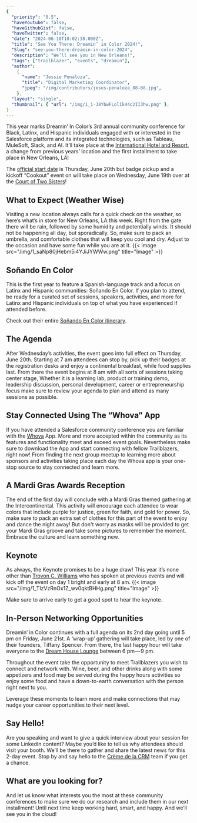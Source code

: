 ```yaml
---
{
  "priority": "0.5",
  "haveYoutube": false,
  "haveGithubGist": false,
  "haveTwitter": false,
  "date": "2024-06-18T18:02:38.000Z",
  "title": "See You There: Dreamin’ in Color 2024!",
  "Slug": "see-you-there-dreamin-in-color-2024",
  "description": "We’ll see you in New Orleans!",
  "tags": ["trailblazer", "events", "dreamin"],
  "author":
    {
      "name": "Jessie Penaloza",
      "title": "Digital Marketing Coordinator",
      "jpeg": "/img/contributors/jesus-penaloza_88-88.jpg",
    },
  "layout": "single",
  "thumbnail": { "url": "/img/1_i-J8YbwFLolIk44c2II3hw.png" },
}
---
```


This year marks Dreamin’ In Color’s 3rd annual community conference for Black, Latinx, and Hispanic individuals engaged with or interested in the Salesforce platform and its integrated technologies, such as Tableau, MuleSoft, Slack, and AI. It’ll take place at the [International Hotel and Resort](https://www.ihg.com/intercontinental/hotels/us/en/new-orleans/msyha/hoteldetail), a change from previous years’ location and the first installment to take place in New Orleans, LA!

The [official start date](https://www.dreaminincolor.me/) is Thursday, June 20th but badge pickup and a kickoff “Cookout” event on will take place on Wednesday, June 19th over at the [Court of Two Sisters](https://www.courtoftwosisters.com/)!

## What to Expect (Weather Wise)

Visiting a new location always calls for a quick check on the weather, so here’s what’s in store for New Orleans, LA this week. Right from the gate there will be rain, followed by some humidity and potentially winds. It should not be happening all day, but sporadically. So, make sure to pack an umbrella, and comfortable clothes that will keep you cool and dry. Adjust to the occasion and have some fun while you are at it.
{{< image src="/img/1_saNp80jHebm5i4YJiJYWWw.png" title="Image" >}}

## Soñando En Color

This is the first year to feature a Spanish-language track and a focus on Latinx and Hispanic communities: Soñando En Color.
If you plan to attend, be ready for a curated set of sessions, speakers, activities, and more for Latinx and Hispanic individuals on top of what you have experienced if attended before.

Check out their entire [Soñando En Color itinerary](https://www.dreaminincolor.me/sonandoencolor).

## The Agenda

After Wednesday’s activities, the event goes into full effect on Thursday, June 20th. Starting at 7 am attendees can stop by, pick up their badges at the registration desks and enjoy a continental breakfast, while food supplies last. From there the event begins at 8 am with all sorts of sessions taking center stage, Whether it is a learning lab, product or training demo, leadership discussion, personal development, career or entrepreneurship focus make sure to review your agenda to plan and attend as many sessions as possible.

## Stay Connected Using The “Whova” App

If you have attended a Salesforce community conference you are familiar with the [Whova](https://whova.com/) App. More and more accepted within the community as its features and functionality meet and exceed event goals. Nevertheless make sure to download the App and start connecting with fellow Trailblazers, right now!
From finding the next group meetup to learning more about sponsors and activities taking place each day the Whova app is your one-stop source to stay connected and learn more.

## A Mardi Gras Awards Reception

The end of the first day will conclude with a Mardi Gras themed gathering at the Intercontinental. This activity will encourage each attendee to wear colors that include purple for justice, green for faith, and gold for power. So, make sure to pack an extra set of clothes for this part of the event to enjoy and dance the night away!
But don't worry as masks will be provided to get your Mardi Gras groove and take some pictures to remember the moment. Embrace the culture and learn something new.

## Keynote

As always, the Keynote promises to be a huge draw! This year it’s none other than [Trovon C. Williams](https://www.linkedin.com/in/trovonwilliams/) who has spoken at previous events and will kick off the event on day 1 bright and early at 8 am.
{{< image src="/img/1_TIzVzRnOx1Z_wv0qktBHHg.png" title="Image" >}}

Make sure to arrive early to get a good spot to hear the keynote.

## In-Person Networking Opportunities

Dreamin’ in Color continues with a full agenda on its 2nd day going until 5 pm on Friday, June 21st. A ‘wrap-up’ gathering will take place, led by one of their founders, Tiffany Spencer. From there, the last happy hour will take everyone to the [Dream House Lounge](https://www.dhlounge.com/) between 6 pm — 9 pm.

Throughout the event take the opportunity to meet Trailblazers you wish to connect and network with. Wine, beer, and other drinks along with some appetizers and food may be served during the happy hours activities so enjoy some food and have a down-to-earth conversation with the person right next to you.

Leverage these moments to learn more and make connections that may nudge your career opportunities to their next level.

## Say Hello!

Are you speaking and want to give a quick interview about your session for some LinkedIn content? Maybe you’d like to tell us why attendees should visit your booth. We’ll be there to gather and share the latest news for this 2-day event. Stop by and say hello to the [Crème de la CRM](https://cremedelacrm.com/) team if you get a chance.

## What are you looking for?

And let us know what interests you the most at these community conferences to make sure we do our research and include them in our next installment!
Until next time keep working hard, smart, and happy. And we’ll see you in the cloud!
